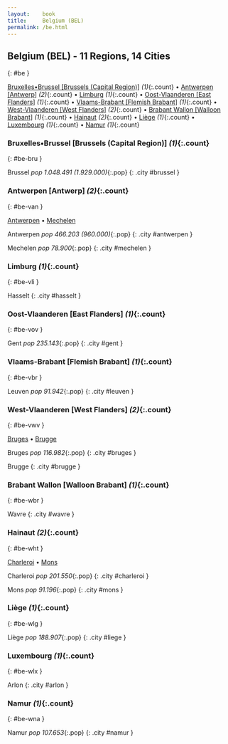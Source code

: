 ```yaml
---
layout:    book
title:     Belgium (BEL)
permalink: /be.html
---
```


## Belgium (BEL) - 11 Regions, 14 Cities
{: #be }


[Bruxelles•Brussel [Brussels (Capital Region)]](#be-bru) _(1)_{:.count} • [Antwerpen [Antwerp]](#be-van) _(2)_{:.count} • [Limburg](#be-vli) _(1)_{:.count} • [Oost-Vlaanderen [East Flanders]](#be-vov) _(1)_{:.count} • [Vlaams-Brabant [Flemish Brabant]](#be-vbr) _(1)_{:.count} • [West-Vlaanderen [West Flanders]](#be-vwv) _(2)_{:.count} • [Brabant Wallon [Walloon Brabant]](#be-wbr) _(1)_{:.count} • [Hainaut](#be-wht) _(2)_{:.count} • [Liège](#be-wlg) _(1)_{:.count} • [Luxembourg](#be-wlx) _(1)_{:.count} • [Namur](#be-wna) _(1)_{:.count}




### Bruxelles•Brussel [Brussels (Capital Region)] _(1)_{:.count}
{: #be-bru }




<div class='columns2' markdown='1'>


Brussel  _pop 1.048.491 (1.929.000)_{:.pop} {: .city #brussel } <br>

</div>



### Antwerpen [Antwerp] _(2)_{:.count}
{: #be-van }


[Antwerpen](#antwerpen) • [Mechelen](#mechelen)

<div class='columns2' markdown='1'>


Antwerpen  _pop 466.203 (960.000)_{:.pop} {: .city #antwerpen } <br>

Mechelen  _pop 78.900_{:.pop} {: .city #mechelen } <br>

</div>



### Limburg _(1)_{:.count}
{: #be-vli }




<div class='columns2' markdown='1'>


Hasselt  {: .city #hasselt } <br>

</div>



### Oost-Vlaanderen [East Flanders] _(1)_{:.count}
{: #be-vov }




<div class='columns2' markdown='1'>


Gent  _pop 235.143_{:.pop} {: .city #gent } <br>

</div>



### Vlaams-Brabant [Flemish Brabant] _(1)_{:.count}
{: #be-vbr }




<div class='columns2' markdown='1'>


Leuven  _pop 91.942_{:.pop} {: .city #leuven } <br>

</div>



### West-Vlaanderen [West Flanders] _(2)_{:.count}
{: #be-vwv }


[Bruges](#bruges) • [Brugge](#brugge)

<div class='columns2' markdown='1'>


Bruges  _pop 116.982_{:.pop} {: .city #bruges } <br>

Brugge  {: .city #brugge } <br>

</div>



### Brabant Wallon [Walloon Brabant] _(1)_{:.count}
{: #be-wbr }




<div class='columns2' markdown='1'>


Wavre  {: .city #wavre } <br>

</div>



### Hainaut _(2)_{:.count}
{: #be-wht }


[Charleroi](#charleroi) • [Mons](#mons)

<div class='columns2' markdown='1'>


Charleroi  _pop 201.550_{:.pop} {: .city #charleroi } <br>

Mons  _pop 91.196_{:.pop} {: .city #mons } <br>

</div>



### Liège _(1)_{:.count}
{: #be-wlg }




<div class='columns2' markdown='1'>


Liège  _pop 188.907_{:.pop} {: .city #liege } <br>

</div>



### Luxembourg _(1)_{:.count}
{: #be-wlx }




<div class='columns2' markdown='1'>


Arlon  {: .city #arlon } <br>

</div>



### Namur _(1)_{:.count}
{: #be-wna }




<div class='columns2' markdown='1'>


Namur  _pop 107.653_{:.pop} {: .city #namur } <br>

</div>


 
